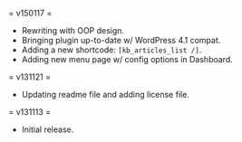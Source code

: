 = v150117 =

* Rewriting with OOP design.
* Bringing plugin up-to-date w/ WordPress 4.1 compat.
* Adding a new shortcode: `[kb_articles_list /]`.
* Adding new menu page w/ config options in Dashboard.

= v131121 =

* Updating readme file and adding license file.

= v131113 =

* Initial release.